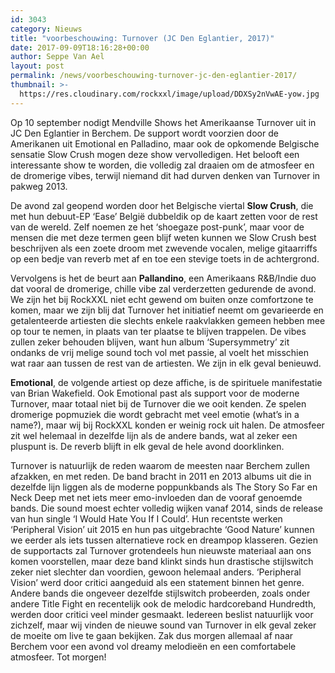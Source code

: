 ```yaml
---
id: 3043
category: Nieuws
title: "voorbeschouwing: Turnover (JC Den Eglantier, 2017)"
date: 2017-09-09T18:16:28+00:00
author: Seppe Van Ael
layout: post
permalink: /news/voorbeschouwing-turnover-jc-den-eglantier-2017/
thumbnail: >-
  https://res.cloudinary.com/rockxxl/image/upload/DDXSy2nVwAE-yow.jpg
---
```

Op 10 september nodigt Mendville Shows het Amerikaanse Turnover uit in JC Den Eglantier in Berchem. De support wordt voorzien door de Amerikanen uit Emotional en Palladino, maar ook de opkomende Belgische sensatie Slow Crush mogen deze show vervolledigen. Het belooft een interessante show te worden, die volledig zal draaien om de atmosfeer en de dromerige vibes, terwijl niemand dit had durven denken van Turnover in pakweg 2013.

De avond zal geopend worden door het Belgische viertal **Slow Crush**, die met hun debuut-EP ‘Ease’ België dubbeldik op de kaart zetten voor de rest van de wereld. Zelf noemen ze het ‘shoegaze post-punk’, maar voor de mensen die met deze termen geen blijf weten kunnen we Slow Crush best beschrijven als een zoete droom met zwevende vocalen, melige gitaarriffs op een bedje van reverb met af en toe een stevige toets in de achtergrond.



Vervolgens is het de beurt aan **Pallandino**, een Amerikaans R&B/Indie duo dat vooral de dromerige, chille vibe zal verderzetten gedurende de avond. We zijn het bij RockXXL niet echt gewend om buiten onze comfortzone te komen, maar we zijn blij dat Turnover het initiatief neemt om gevarieerde en getalenteerde artiesten die slechts enkele raakvlakken gemeen hebben mee op tour te nemen, in plaats van ter plaatse te blijven trappelen. De vibes zullen zeker behouden blijven, want hun album ‘Supersymmetry’ zit ondanks de vrij melige sound toch vol met passie, al voelt het misschien wat raar aan tussen de rest van de artiesten. We zijn in elk geval benieuwd.



**Emotional**, de volgende artiest op deze affiche, is de spirituele manifestatie van Brian Wakefield. Ook Emotional past als support voor de moderne Turnover, maar totaal niet bij de Turnover die we ooit kenden. Ze spelen dromerige popmuziek die wordt gebracht met veel emotie (what’s in a name?), maar wij bij RockXXL konden er weinig rock uit halen. De atmosfeer zit wel helemaal in dezelfde lijn als de andere bands, wat al zeker een pluspunt is. De reverb blijft in elk geval de hele avond doorklinken.



Turnover is natuurlijk de reden waarom de meesten naar Berchem zullen afzakken, en met reden. De band bracht in 2011 en 2013 albums uit die in dezelfde lijn liggen als de moderne poppunkbands als The Story So Far en Neck Deep met net iets meer emo-invloeden dan de vooraf genoemde bands. Die sound moest echter volledig wijken vanaf 2014, sinds de release van hun single ‘I Would Hate You If I Could’. Hun recentste werken ‘Peripheral Vision’ uit 2015 en hun pas uitgebrachte ‘Good Nature’ kunnen we eerder als iets tussen alternatieve rock en dreampop klasseren. Gezien de supportacts zal Turnover grotendeels hun nieuwste materiaal aan ons komen voorstellen, maar deze band klinkt sinds hun drastische stijlswitch zeker niet slechter dan voordien, gewoon helemaal anders. ‘Peripheral Vision’ werd door critici aangeduid als een statement binnen het genre. Andere bands die ongeveer dezelfde stijlswitch probeerden, zoals onder andere Title Fight en recentelijk ook de melodic hardcoreband Hundredth, werden door critici veel minder gesmaakt. Iedereen beslist natuurlijk voor zichzelf, maar wij vinden de nieuwe sound van Turnover in elk geval zeker de moeite om live te gaan bekijken. Zak dus morgen allemaal af naar Berchem voor een avond vol dreamy melodieën en een comfortabele atmosfeer. Tot morgen!
